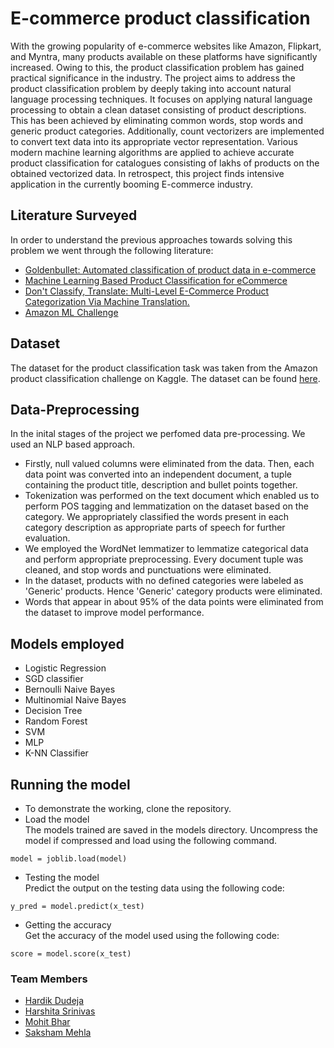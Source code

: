 # E-commerce product classification
With the growing popularity of e-commerce websites like Amazon, Flipkart, and Myntra, many products available on these platforms have significantly increased. Owing to this, the product classification problem has gained practical significance in the industry. The project aims to address the product classification problem by deeply taking into account natural language processing techniques. It focuses on applying natural language processing to obtain a clean dataset consisting of product descriptions. This has been achieved by eliminating common words, stop words and generic product categories. Additionally, count vectorizers are implemented to convert text data into its appropriate vector representation. Various modern machine learning algorithms are applied to achieve accurate product classification for catalogues consisting of lakhs of products on the obtained vectorized data. In retrospect, this project finds intensive application in the currently booming E-commerce industry.

## Literature Surveyed
In order to understand the previous approaches towards solving this problem we went through the following literature:
* [Goldenbullet: Automated classification of product data in e-commerce](https://www.researchgate.net/publication/335420427_Atlas_A_Dataset_and_Benchmark_for_E-commerce_Clothing_Product_Categorization)
* [Machine Learning Based Product Classification for eCommerce](https://www.tandfonline.com/doi/abs/10.1080/08874417.2021.191088)
* [Don't Classify, Translate: Multi-Level E-Commerce Product Categorization Via Machine Translation.](https://arxiv.org/abs/1812.05774)
* [Amazon ML Challenge](https://www.hackerearth.com/challenges/competitive/amazon-ml-challeng/)

## Dataset
The dataset for the product classification task was taken from the Amazon product classification challenge on Kaggle. The dataset can be found [here](https://drive.google.com/file/d/1cMo_cczClT4UPw3eEjlKxnmbzheqX516/view?usp=sharing).

## Data-Preprocessing
In the inital stages of the project we perfomed data pre-processing. We used an NLP based approach. 
* Firstly, null valued columns were eliminated from the data. Then, each data point was converted into an independent document, a tuple containing the product title, description and bullet points together. 
* Tokenization was performed on the text document which enabled us to perform POS tagging and lemmatization on the dataset based on the category. We appropriately classified the 
words present in each category description as appropriate parts of speech for further evaluation. 
* We employed the WordNet lemmatizer to lemmatize categorical data and perform appropriate preprocessing. Every document tuple was cleaned, and stop words and punctuations were eliminated.  
* In the dataset, products with no defined categories were labeled as 'Generic' products. Hence 'Generic' category products were eliminated. 
* Words that appear in about 95% of the data points were eliminated from the dataset to improve model performance. 

## Models employed
* Logistic Regression
* SGD classifier
* Bernoulli Naive Bayes
* Multinomial Naive Bayes
* Decision Tree
* Random Forest
* SVM
* MLP
* K-NN Classifier

## Running the model

* To demonstrate the working, clone the repository.
* Load the model
<br/>The models trained are saved in the models directory. Uncompress the model if compressed and load using the following command.
```
model = joblib.load(model)
```
* Testing the model
<br/>Predict the output on the testing data using the following code:
```
y_pred = model.predict(x_test)

```
* Getting the accuracy
<br/>Get the accuracy of the model used using the following code:
```
score = model.score(x_test)

```
### Team Members
* [Hardik Dudeja](https://github.com/HardikDudeja)
* [Harshita Srinivas](https://github.com/harshita19244)
* [Mohit Bhar](https://github.com/MohitBhar)
* [Saksham Mehla](https://github.com/Saksham-Mehla)

